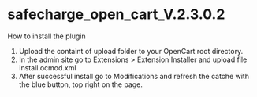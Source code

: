 # safecharge_open_cart_V.2.3.0.2

How to install the plugin

1. Upload the containt of upload folder to your OpenCart root directory.
2. In the admin site go to Extensions > Extension Installer and upload file install.ocmod.xml
3. After successful install go to Modifications and refresh the catche with the blue button, top right on the page. 
